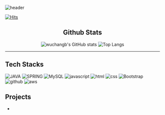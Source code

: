 ![header](https://capsule-render.vercel.app/api?&color=auto&height=200&section=header&text=Hello%20I'm%20wuchang&fontSize=90)
<br>

[![Hits](https://hits.seeyoufarm.com/api/count/incr/badge.svg?url=https%3A%2F%2Fgithub.com%2Fwuchangb&count_bg=%2379C83D&title_bg=%23555555&icon=&icon_color=%23E7E7E7&title=hits&edge_flat=false)](https://hits.seeyoufarm.com)

<div align=center> 
  <h2>Github Stats</h2>
  
![wuchangb's GitHub stats](https://github-readme-stats.vercel.app/api?username=wuchangb)
![Top Langs](https://github-readme-stats.vercel.app/api/top-langs/?username=wuchangb&layout=compact&theme=white)
</div>

<hr>

## Tech Stacks
![JAVA](https://img.shields.io/badge/JAVA-007396?style=for-the-badge&logo=java&logoColor=white)
![SPRING](https://img.shields.io/badge/Spring-6DB33F?style=for-the-badge&logo=Spring&logoColor=white)
![MySQL](https://img.shields.io/badge/mysql-4479A1?style=for-the-badge&logo=mysql&logoColor=white)
![javascript](https://img.shields.io/badge/JavaScript-323330?style=for-the-badge&logo=javascript&logoColor=F7DF1E)
![html](https://img.shields.io/badge/html-E34F26?style=for-the-badge&logo=html5&logoColor=white)
![css](https://img.shields.io/badge/css-1572B6?style=for-the-badge&logo=css3&logoColor=white)
![Bootstrap](https://img.shields.io/badge/bootstrap-7952B3?style=for-the-badge&logo=bootstrap&logoColor=white)
![github](https://img.shields.io/badge/github-181717?style=for-the-badge&logo=github&logoColor=white)
![aws](https://img.shields.io/badge/aws-232F3E?style=for-the-badge&logo=aws&logoColor=white)

## Projects
* **[]()**

